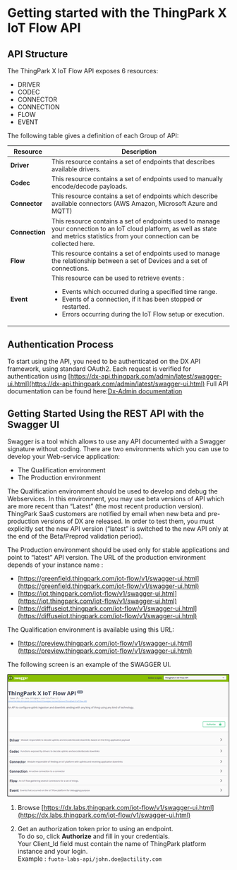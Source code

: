 # Getting started with the ThingPark X IoT Flow API

## API Structure

The ThingPark X IoT Flow API exposes 6 resources:

* DRIVER
* CODEC
* CONNECTOR
* CONNECTION
* FLOW
* EVENT

The following table gives a definition of each Group of API:

<html>
<table>
    <thead>
        <tr>
            <th>
                <strong>Resource</strong>
            </th> 
            <th>
                <strong>Description</strong>
            </th>
        </tr>
    </thead> 
    <tbody>
        <tr>
            <td><strong>Driver</strong></td> 
            <td>This resource contains a set of endpoints that describes available drivers.</td>
        </tr>
        <tr>
            <td><strong>Codec</strong></td> 
            <td>This resource contains a set of endpoints used to manually encode/decode payloads.</td>
        </tr>
        <tr>
            <td><strong>Connector</strong></td> 
            <td>This resource contains a set of endpoints which describe available connectors (AWS Amazon, Microsoft Azure and MQTT)</td>
        </tr> 
        <tr>
            <td><strong>Connection</strong></td> 
            <td>This resource contains a set of endpoints used to manage your connection to an IoT cloud platform, as well as state and metrics statistics from your connection can be collected here.</td>
        </tr> 
        <tr>
            <td><strong>Flow</strong></td> 
            <td>This resource contains a set of endpoints used to manage the relationship between a set of Devices and a set of connections.</td>
        </tr> 
        <tr>
            <td><strong>Event</strong></td>
                <td>This resource can be used to retrieve events : 
                    <ul>
                        <li>Events which occurred during a specified time range.</li> 
                        <li>Events of a connection, if it has been stopped or restarted.</li>
                        <li>Errors occurring during the IoT Flow setup or execution.</li> 
                    </ul>
                </td>
            </tr>
    </tbody>
</table>
</html>


## Authentication Process

To start using the API, you need to be authenticated on the DX API framework, using standard OAuth2. 
Each request is verified for authentication using [https://dx-api.thingpark.com/admin/latest/swagger-ui.html](https://dx-api.thingpark.com/admin/latest/swagger-ui.html)
Full API documentation can be found here:[Dx-Admin documentation](https://dx-api.thingpark.com/admin/latest/doc/index.html)

## Getting Started Using the REST API with the Swagger UI

Swagger is a tool which allows to use any API documented with a Swagger signature without coding.
There are two environments which you can use to develop your Web-service application:

* 	The Qualification environment
* 	The Production environment

The Qualification environment should be used to develop and debug the Webservices.
In this environment, you may use beta versions of API which are more recent than “Latest” (the most recent production version). ThingPark SaaS customers are notified by email when new beta and pre-production versions of DX are released.
In order to test them, you must explicitly set the new API version (“latest” is switched to the new API only at the end of the Beta/Preprod validation period).

The Production environment should be used only for stable applications and point to “latest” API version. The URL of the production environment depends of your instance name : 

* [https://greenfield.thingpark.com/iot-flow/v1/swagger-ui.html](https://greenfield.thingpark.com/iot-flow/v1/swagger-ui.html)
* [https://iot.thingpark.com/iot-flow/v1/swagger-ui.html](https://iot.thingpark.com/iot-flow/v1/swagger-ui.html)
* [https://diffuseiot.thingpark.com/iot-flow/v1/swagger-ui.html](https://diffuseiot.thingpark.com/iot-flow/v1/swagger-ui.html)


The Qualification environment is available using this URL:

* [https://preview.thingpark.com/iot-flow/v1/swagger-ui.html](https://preview.thingpark.com/iot-flow/v1/swagger-ui.html)

The following screen is an example of the SWAGGER UI.

![img](./images/SwaggerUi.png)

1. Browse [https://dx.labs.thingpark.com/iot-flow/v1/swagger-ui.html](https://dx.labs.thingpark.com/iot-flow/v1/swagger-ui.html)

2. Get an authorization token prior to using an endpoint.  
To do so, click **Authorize** and fill in your credentials.   
Your Client_Id field must contain the name of ThingPark platform instance and your login.  
Example : `fuota-labs-api/john.doe@actility.com`




